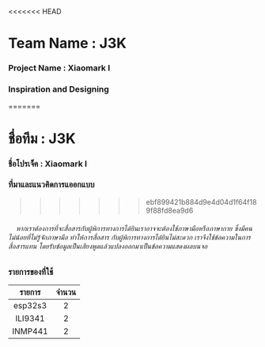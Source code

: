 <<<<<<< HEAD
# Team Name : J3K
### Project Name : Xiaomark I
### Inspiration and Designing
=======
# ชื่อทีม : J3K
### ชื่อโปรเจ็ค : Xiaomark I
### ที่มาและแนวคิดการแออกแบบ
>>>>>>> ebf899421b884d9e4d04d1f64f189f88fd8ea9d6
###### &nbsp;&nbsp;&nbsp;&nbsp;หากเราต้องการที่จะสื่อสารกับผู้พิการทางการได้ยินเราอาจจะต้องใช้ภาษามือหรือภาษากาย ซึ่งมีคนไม่น้อยที่ไม่รู้จักภาษามือ ทำให้การสื่อสาร กับผู้พิการทางการได้ยินไม่สะดวก เราจึงใช้ข้อความในการสื่อสารแทน โดยรับข้อมูลเป็นเสียงพูดแล้วแปลงออกมาเป็นข้อความแสดงผลบนจอ

### รายการของที่ใช้
รายการ  |   จำนวน  |
 :---:  |   :---:  |
esp32s3 |     2    |
ILI9341 |     2    |
INMP441 |     2    |
